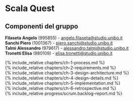 # Scala Quest

## Componenti del gruppo
**Filaseta Angelo** (995855) -  <angelo.filaseta@studio.unibo.it>  
**Sanchi Piero** (1001367) - <piero.sanchi@studio.unibo.it>   
**Talmi Alessandro** (979617) - <alessandro.talmi@studio.unibo.it>  
**Tronetti Elisa** (980109) - <elisa.tronetti@studio.unibo.it>  

{% include_relative chapters/ch-1-process.md %}  
{% include_relative chapters/ch-2-requirements.md %}  
{% include_relative chapters/ch-3-design-architecture.md %}  
{% include_relative chapters/ch-4-design-details.md %}  
{% include_relative chapters/ch-5-implementation.md %}  
{% include_relative chapters/ch-6-retrospective.md %}  
{% include_relative progress/scrum.backlog-report.md %}  
